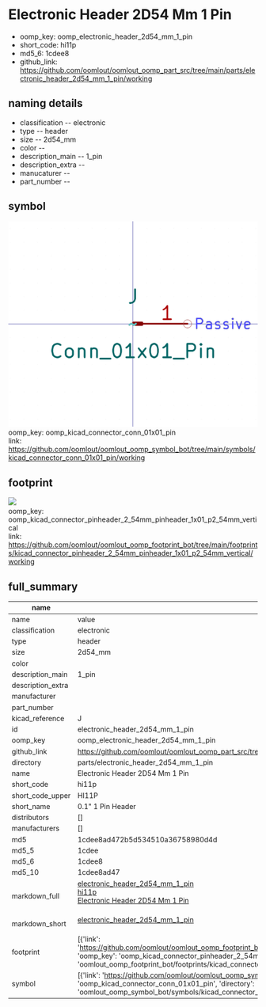 # Electronic Header 2D54 Mm 1 Pin

  
* oomp_key: oomp_electronic_header_2d54_mm_1_pin 
* short_code: hi11p
* md5_6: 1cdee8  
* github_link: https://github.com/oomlout/oomlout_oomp_part_src/tree/main/parts/electronic_header_2d54_mm_1_pin/working  
## naming details
* classification -- electronic
* type -- header
* size -- 2d54_mm
* color -- 
* description_main -- 1_pin
* description_extra -- 
* manucaturer -- 
* part_number -- 



## symbol

![](symbol/0/working/working_600.png)  
oomp_key: oomp_kicad_connector_conn_01x01_pin  
link: https://github.com/oomlout/oomlout_oomp_symbol_bot/tree/main/symbols/kicad_connector_conn_01x01_pin/working  

## footprint

![](footprint/0/working/working_600.png)  
oomp_key: oomp_kicad_connector_pinheader_2_54mm_pinheader_1x01_p2_54mm_vertical  
link: https://github.com/oomlout/oomlout_oomp_footprint_bot/tree/main/footprints/kicad_connector_pinheader_2_54mm_pinheader_1x01_p2_54mm_vertical/working  

## full_summary
| name | value | 
| --- | --- | 
| name | value | 
| classification | electronic | 
| type | header | 
| size | 2d54_mm | 
| color |  | 
| description_main | 1_pin | 
| description_extra |  | 
| manufacturer |  | 
| part_number |  | 
| kicad_reference | J | 
| id | electronic_header_2d54_mm_1_pin | 
| oomp_key | oomp_electronic_header_2d54_mm_1_pin | 
| github_link | https://github.com/oomlout/oomlout_oomp_part_src/tree/main/parts/electronic_header_2d54_mm_1_pin/working | 
| directory | parts/electronic_header_2d54_mm_1_pin | 
| name | Electronic Header 2D54 Mm 1 Pin | 
| short_code | hi11p | 
| short_code_upper | HI11P | 
| short_name | 0.1" 1 Pin Header | 
| distributors | [] | 
| manufacturers | [] | 
| md5 | 1cdee8ad472b5d534510a36758980d4d | 
| md5_5 | 1cdee | 
| md5_6 | 1cdee8 | 
| md5_10 | 1cdee8ad47 | 
| markdown_full | [electronic_header_2d54_mm_1_pin](https://github.com/oomlout/oomlout_oomp_part_src/tree/main/parts/electronic_header_2d54_mm_1_pin/working)<br>[hi11p](https://github.com/oomlout/oomlout_oomp_part_src/tree/main/parts/electronic_header_2d54_mm_1_pin/working)<br>[Electronic Header 2D54 Mm 1 Pin](https://github.com/oomlout/oomlout_oomp_part_src/tree/main/parts/electronic_header_2d54_mm_1_pin/working)<br><br> | 
| markdown_short | [electronic_header_2d54_mm_1_pin](https://github.com/oomlout/oomlout_oomp_part_src/tree/main/parts/electronic_header_2d54_mm_1_pin/working)<br><br> | 
| footprint | [{'link': 'https://github.com/oomlout/oomlout_oomp_footprint_bot/tree/main/foootprntss/kicad_connector_pinheader_2_54mm_pinheader_1x01_p2_54mm_vertical', 'oomp_key': 'oomp_kicad_connector_pinheader_2_54mm_pinheader_1x01_p2_54mm_vertical', 'directory': 'oomlout_oomp_footprint_bot/footprints/kicad_connector_pinheader_2_54mm_pinheader_1x01_p2_54mm_vertical//working/working.kicad_mod'}] | 
| symbol | [{'link': 'https://github.com/oomlout/oomlout_oomp_symbol_bot/tree/main/symbols/kicad_connector_conn_01x01_pin', 'oomp_key': 'oomp_kicad_connector_conn_01x01_pin', 'directory': 'oomlout_oomp_symbol_bot/symbols/kicad_connector_conn_01x01_pin//working/working.kicad_sym'}] | 
